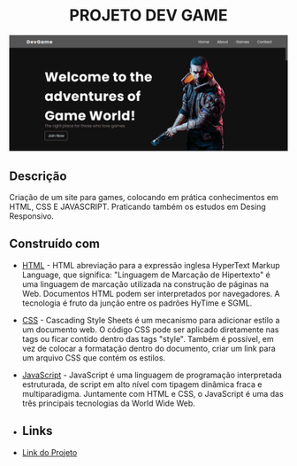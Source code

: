 <h1 align="center"> PROJETO DEV GAME </h1>

<div align="center">
    <img src="https://raw.githubusercontent.com/tatazinhaang/devgame/master/src/imagens/devgame.png" alt="imagem-site" width="600" height="auto">
</div>



## Descrição

Criação de um site para games, colocando em prática conhecimentos em HTML, CSS E JAVASCRIPT.
Praticando também os estudos em Desing Responsivo.

## Construído com

* [HTML](https://www.w3schools.com/html/) - HTML abreviação para a expressão inglesa HyperText Markup Language, que significa: "Linguagem de Marcação de Hipertexto" é uma linguagem de marcação utilizada na construção de páginas na Web. Documentos HTML podem ser interpretados por navegadores. A tecnologia é fruto da junção entre os padrões HyTime e SGML.

* [CSS](https://www.w3schools.com/css/default.asp) - Cascading Style Sheets é um mecanismo para adicionar estilo a um documento web. O código CSS pode ser aplicado diretamente nas tags ou ficar contido dentro das tags "style". Também é possível, em vez de colocar a formatação dentro do documento, criar um link para um arquivo CSS que contém os estilos.

* [JavaScript](https://developer.mozilla.org/pt-BR/docs/Web/JavaScript) - JavaScript é uma linguagem de programação interpretada estruturada, de script em alto nível com tipagem dinâmica fraca e multiparadigma. Juntamente com HTML e CSS, o JavaScript é uma das três principais tecnologias da World Wide Web.
* ## Links
* [Link do Projeto](https://devgame-59cxidqsq-tatazinhaang.vercel.app/)





